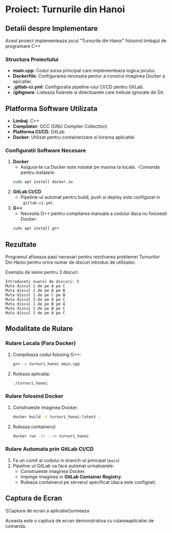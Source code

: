 #   Proiect: Turnurile din Hanoi

## Detalii despre Implementare
Acest proiect implementeaza jocul "Turnurile din Hanoi" folosind limbajul de programare C++

### Structura Proiectului 
- **main.cpp**: Codul sursa principal care implementeaza logica jocului.
- **Dockerfile**: Configurarea necesara pentur a construi imaginea Docker a apicatiei.
- **.gitlab-ci.yml**: Configuratia pipeline-ului CI/CD pentru GitLab.
- **/gitignore**: Listeaza fisierele si directoarele care trebuie ignorate de Git.

## Platforma Software Utilizata
- **Limbaj**: C++
- **Compilator**: GCC (GNU Compiler Collection)
- **Platforma CI/CD**:  GitLab
- **Docker**: Utilizat pentru containerizare si livrarea aplicatiei

### Configuratii Software Necesare
1. **Docker**
    -   Asigura-te ca Docker este instalat pe masina ta locala.
    -Comanda pentru instalare:
     ```bash
     sudo apt install docker.io
     ```
2. **GitLab CI/CD**
    - Pipeline-ul automat pentru build, push si deploy este configurat in `.gitlab-ci.yml`.
3. **G++**
    - Necesita G++ pentru compilarea manuala a codului daca nu folosesti Docker:
    ```bash
    sudo apt install g++
    ```
## Rezultate
Programul afiseaza pasii necesari pentru rezolvarea problemei Turnurilor Din Hanoi pentru orice numar de discuri introdus de utilizator.

Exemplu de iesire pentru 3 discuri:
```
Introduceti nuarul de discuri: 3
Muta discul 1 de pe A pe C
Muta discul 2 de pe A pe B
Muta discul 1 de pe C pe B
Muta discul 3 de pe A pe C
Muta discul 1 de pe B pe A
Muta discul 2 de pe B pe C
Muta discul 1 de pe A pe C
```

## Modalitate de Rulare 

### Rulare Locala (Fara Docker)
1. Compileaza codul folosing G++:
    ```bash
    g++ -o turnuri_hanoi main.cpp
    ```
2. Ruleaza aplicatia:
    ```bash 
    ./turnuri_hanoi
    ```
### Rulare folosind Docker 
1. Construieste imaginea Docker:
    ```bash
    docker build -t turnuri_hanoi:latest .
    ```
2. Ruleaza containerul:
    ```bash
    docker run -it --rm turnuri_hanoi
    ```
### Rulare Automata prin GitLab CI/CD
1. Fa un comit al codului in branch-ul principal (`main`)
2. Pipeline-ul GitLab va face automat urmatoarele:
    - Construieste imaginea Docker.
    - Impinge imaginea in **GitLab Container Registry**.
    - Ruleaza containerul pe serverul specificat (daca este configrat).

## Captura de Ecran
![Captura de ecran a aplicatiei]urmeaza

Aceasta este o captura de ecran demonstrativa cu rulareaaplicatiei de comanda.